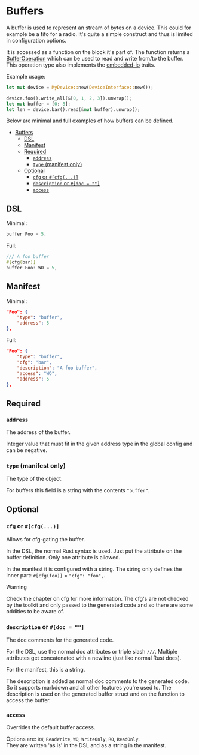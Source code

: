 # Buffers

A buffer is used to represent an stream of bytes on a device. This could for example be a fifo for a radio.
It's quite a simple construct and thus is limited in configuration options.

It is accessed as a function on the block it's part of. The function returns a [BufferOperation](https://docs.rs/device-driver/latest/device_driver/struct.BufferOperation.html) which can be used to read and write from/to the buffer. This operation type also implements the [embedded-io](https://crates.io/crates/embedded-io) traits.

Example usage:

```rust
let mut device = MyDevice::new(DeviceInterface::new());

device.foo().write_all(&[0, 1, 2, 3]).unwrap();
let mut buffer = [0; 8];
let len = device.bar().read(&mut buffer).unwrap();
```

Below are minimal and full examples of how buffers can be defined.

- [Buffers](#buffers)
  - [DSL](#dsl)
  - [Manifest](#manifest)
  - [Required](#required)
    - [`address`](#address)
    - [`type` (manifest only)](#type-manifest-only)
  - [Optional](#optional)
    - [`cfg` or `#[cfg(...)]`](#cfg-or-cfg)
    - [`description` or `#[doc = ""]`](#description-or-doc--)
    - [`access`](#access)

## DSL

Minimal:
```rust
buffer Foo = 5,
```

Full:
```rust
/// A foo buffer
#[cfg(bar)]
buffer Foo: WO = 5,
```

## Manifest

Minimal:
```json
"Foo": {
    "type": "buffer",
    "address": 5
},
```

Full:
```json
"Foo": {
    "type": "buffer",
    "cfg": "bar",
    "description": "A foo buffer",
    "access": "WO",
    "address": 5
},
```

## Required

### `address`

The address of the buffer.

Integer value that must fit in the given address type in the global config and can be negative.

### `type` (manifest only)

The type of the object.

For buffers this field is a string with the contents `"buffer"`.

## Optional

### `cfg` or `#[cfg(...)]`

Allows for cfg-gating the buffer.

In the DSL, the normal Rust syntax is used. Just put the attribute on the buffer definition. Only one attribute is allowed.

In the manifest it is configured with a string.
The string only defines the inner part: `#[cfg(foo)]` = `"cfg": "foo",`.

> [!WARNING]
> Check the chapter on cfg for more information. The cfg's are not checked by the toolkit and only passed to the generated code and so there are some oddities to be aware of.

### `description` or `#[doc = ""]`

The doc comments for the generated code.

For the DSL, use the normal doc attributes or triple slash `///`.
Multiple attributes get concatenated with a newline (just like normal Rust does).

For the manifest, this is a string.

The description is added as normal doc comments to the generated code. So it supports markdown and all other features you're used to. The description is used on the generated buffer struct and on the function to access the buffer.

### `access`

Overrides the default buffer access.

Options are: `RW`, `ReadWrite`, `WO`, `WriteOnly`, `RO`, `ReadOnly`.  
They are written 'as is' in the DSL and as a string in the manifest.
